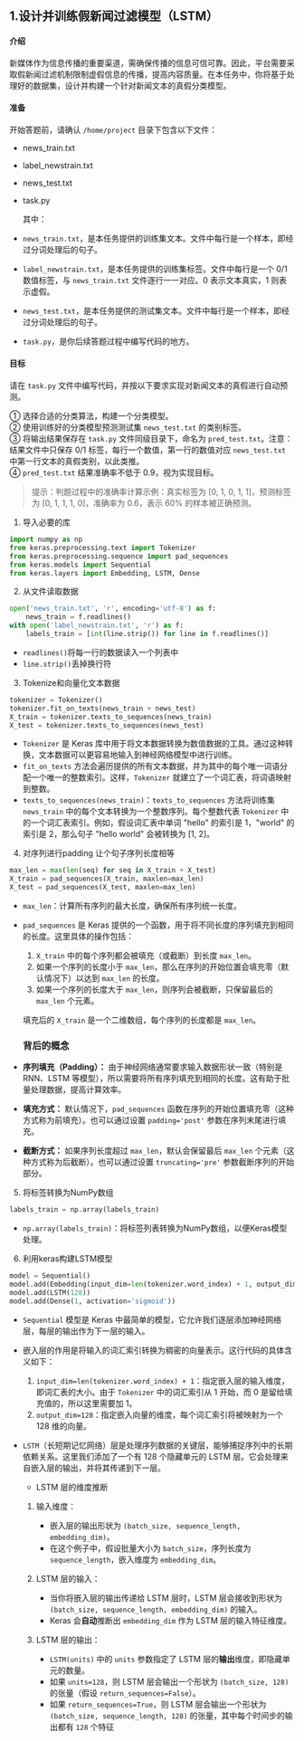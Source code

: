  
## 1.设计并训练假新闻过滤模型（LSTM）

#### 介绍

新媒体作为信息传播的重要渠道，需确保传播的信息可信可靠。因此，平台需要采取假新闻过滤机制限制虚假信息的传播，提高内容质量。在本任务中，你将基于处理好的数据集，设计并构建一个针对新闻文本的真假分类模型。

#### 准备

开始答题前，请确认 `/home/project` 目录下包含以下文件：

-   news_train.txt
    
-   label_newstrain.txt
    
-   news_test.txt
    
-   task.py
    
    其中：
    
-   `news_train.txt`，是本任务提供的训练集文本。文件中每行是一个样本，即经过分词处理后的句子。
    
-   `label_newstrain.txt`，是本任务提供的训练集标签。文件中每行是一个 0/1 数值标签，与 `news_train.txt` 文件逐行一一对应。0 表示文本真实，1 则表示虚假。
    
-   `news_test.txt`，是本任务提供的测试集文本。文件中每行是一个样本，即经过分词处理后的句子。
    
-   `task.py`，是你后续答题过程中编写代码的地方。
    

#### 目标

请在 `task.py` 文件中编写代码，并按以下要求实现对新闻文本的真假进行自动预测。

① 选择合适的分类算法，构建一个分类模型。  
② 使用训练好的分类模型预测测试集 `news_test.txt` 的类别标签。  
③ 将输出结果保存在 `task.py` 文件同级目录下，命名为 `pred_test.txt`。注意：结果文件中只保存 0/1 标签，每行一个数值，第一行的数值对应 `news_test.txt` 中第一行文本的真假类别，以此类推。  
④ `pred_test.txt` 结果准确率不低于 0.9，视为实现目标。

> 提示：判题过程中的准确率计算示例：真实标签为 [0, 1, 0, 1, 1]，预测标签为 [0, 1, 1, 1, 0]，准确率为 0.6，表示 60% 的样本被正确预测。

 1. 导入必要的库
~~~python
import numpy as np
from keras.preprocessing.text import Tokenizer
from keras.preprocessing.sequence import pad_sequences
from keras.models import Sequential
from keras.layers import Embedding, LSTM, Dense
~~~

 2. 从文件读取数据
~~~python
open('news_train.txt', 'r', encoding='utf-8') as f:
	news_train = f.readlines() 
with open('label_newstrain.txt', 'r') as f: 
	labels_train = [int(line.strip()) for line in f.readlines()]
~~~
- `readlines()`将每一行的数据读入一个列表中
- `line.strip()`丢掉换行符

3. Tokenize和向量化文本数据
~~~python
tokenizer = Tokenizer()
tokenizer.fit_on_texts(news_train + news_test)
X_train = tokenizer.texts_to_sequences(news_train)
X_test = tokenizer.texts_to_sequences(news_test)
~~~
-   `Tokenizer` 是 Keras 库中用于将文本数据转换为数值数据的工具。通过这种转换，文本数据可以更容易地输入到神经网络模型中进行训练。
-   `fit_on_texts` 方法会遍历提供的所有文本数据，并为其中的每个唯一词语分配一个唯一的整数索引。这样，`Tokenizer` 就建立了一个词汇表，将词语映射到整数。
-   `texts_to_sequences(news_train)`：`texts_to_sequences` 方法将训练集 `news_train` 中的每个文本转换为一个整数序列。每个整数代表 `Tokenizer` 中的一个词汇表索引。例如，假设词汇表中单词 "hello" 的索引是 1，"world" 的索引是 2，那么句子 "hello world" 会被转换为 [1, 2]。

4. 对序列进行padding 让个句子序列长度相等
~~~python
max_len = max(len(seq) for seq in X_train + X_test)
X_train = pad_sequences(X_train, maxlen=max_len)
X_test = pad_sequences(X_test, maxlen=max_len)
~~~
-   `max_len`：计算所有序列的最大长度，确保所有序列统一长度。
- `pad_sequences` 是 Keras 提供的一个函数，用于将不同长度的序列填充到相同的长度。这里具体的操作包括：
	1. `X_train` 中的每个序列都会被填充（或截断）到长度 `max_len`。
	2. 如果一个序列的长度小于 `max_len`，那么在序列的开始位置会填充零（默认情况下）以达到 `max_len` 的长度。
	3. 如果一个序列的长度大于 `max_len`，则序列会被截断，只保留最后的 `max_len` 个元素。

	填充后的 `X_train` 是一个二维数组，每个序列的长度都是 `max_len`。
	### 背后的概念

-   **序列填充（Padding）：** 由于神经网络通常要求输入数据形状一致（特别是 RNN、LSTM 等模型），所以需要将所有序列填充到相同的长度。这有助于批量处理数据，提高计算效率。
-   **填充方式：** 默认情况下，`pad_sequences` 函数在序列的开始位置填充零（这种方式称为前填充）。也可以通过设置 `padding='post'` 参数在序列末尾进行填充。
-   **截断方式：** 如果序列长度超过 `max_len`，默认会保留最后 `max_len` 个元素（这种方式称为后截断）。也可以通过设置 `truncating='pre'` 参数截断序列的开始部分。

5. 将标签转换为NumPy数组
~~~python
labels_train = np.array(labels_train)
~~~
-   `np.array(labels_train)`：将标签列表转换为NumPy数组，以便Keras模型处理。


6. 利用keras构建LSTM模型
~~~python
model = Sequential()
model.add(Embedding(input_dim=len(tokenizer.word_index) + 1, output_dim=128))
model.add(LSTM(128))
model.add(Dense(1, activation='sigmoid'))
~~~
- `Sequential` 模型是 Keras 中最简单的模型，它允许我们逐层添加神经网络层，每层的输出作为下一层的输入。
- 嵌入层的作用是将输入的词汇索引转换为稠密的向量表示。这行代码的具体含义如下：

	1. `input_dim=len(tokenizer.word_index) + 1`：指定嵌入层的输入维度，即词汇表的大小。由于 `Tokenizer` 中的词汇索引从 1 开始，而 0 是留给填充值的，所以这里需要加 1。
	2. `output_dim=128`：指定嵌入向量的维度，每个词汇索引将被映射为一个 128 维的向量。
- `LSTM`（长短期记忆网络）层是处理序列数据的关键层，能够捕捉序列中的长期依赖关系。这里我们添加了一个有 128 个隐藏单元的 LSTM 层。它会处理来自嵌入层的输出，并将其传递到下一层。
	-  LSTM 层的维度推断

	1.  输入维度：
	    
	    -   嵌入层的输出形状为 `(batch_size, sequence_length, embedding_dim)`。
	    -   在这个例子中，假设批量大小为 `batch_size`，序列长度为 `sequence_length`，嵌入维度为 `embedding_dim`。
	2.  LSTM 层的输入：
	    
	    -   当你将嵌入层的输出传递给 LSTM 层时，LSTM 层会接收到形状为 `(batch_size, sequence_length, embedding_dim)` 的输入。
	    -   Keras 会**自动**推断出 `embedding_dim` 作为 LSTM 层的输入特征维度。
	3.  LSTM 层的输出：
	    
	    -   `LSTM(units)` 中的 `units` 参数指定了 LSTM 层的**输出**维度，即隐藏单元的数量。
	    -   如果 `units=128`，则 LSTM 层会输出一个形状为 `(batch_size, 128)` 的张量（假设 `return_sequences=False`）。
	    -   如果 `return_sequences=True`，则 LSTM 层会输出一个形状为 `(batch_size, sequence_length, 128)` 的张量，其中每个时间步的输出都有 `128` 个特征
<!--stackedit_data:
eyJoaXN0b3J5IjpbNjc2MDQ1OTc3LC0xODk4Mzc0MTg2LC0xMT
M0ODYwMTI1XX0=
-->